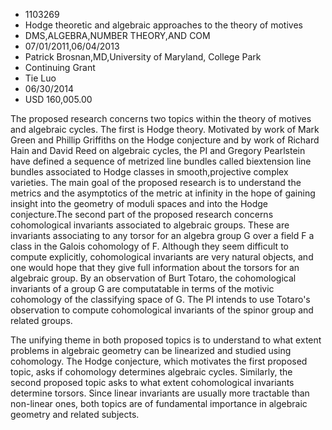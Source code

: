 
* 1103269
* Hodge theoretic and algebraic approaches to the theory of motives
* DMS,ALGEBRA,NUMBER THEORY,AND COM
* 07/01/2011,06/04/2013
* Patrick Brosnan,MD,University of Maryland, College Park
* Continuing Grant
* Tie Luo
* 06/30/2014
* USD 160,005.00

The proposed research concerns two topics within the theory of motives and
algebraic cycles. The first is Hodge theory. Motivated by work of Mark Green and
Phillip Griffiths on the Hodge conjecture and by work of Richard Hain and David
Reed on algebraic cycles, the PI and Gregory Pearlstein have defined a sequence
of metrized line bundles called biextension line bundles associated to Hodge
classes in smooth,projective complex varieties. The main goal of the proposed
research is to understand the metrics and the asymptotics of the metric at
infinity in the hope of gaining insight into the geometry of moduli spaces and
into the Hodge conjecture.The second part of the proposed research concerns
cohomological invariants associated to algebraic groups. These are invariants
associating to any torsor for an algebra group G over a field F a class in the
Galois cohomology of F. Although they seem difficult to compute explicitly,
cohomological invariants are very natural objects, and one would hope that they
give full information about the torsors for an algebraic group. By an
observation of Burt Totaro, the cohomological invariants of a group G are
computatable in terms of the motivic cohomology of the classifying space of G.
The PI intends to use Totaro's observation to compute cohomological invariants
of the spinor group and related groups.

The unifying theme in both proposed topics is to understand to what extent
problems in algebraic geometry can be linearized and studied using cohomology.
The Hodge conjecture, which motivates the first proposed topic, asks if
cohomology determines algebraic cycles. Similarly, the second proposed topic
asks to what extent cohomological invariants determine torsors. Since linear
invariants are usually more tractable than non-linear ones, both topics are of
fundamental importance in algebraic geometry and related subjects.
